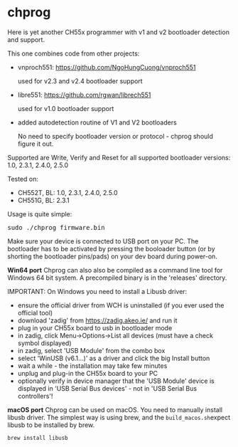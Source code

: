 # chprog
Here is yet another CH55x programmer with v1 and v2 bootloader detection and support.

This one combines code from other projects: 
* vnproch551: https://github.com/NgoHungCuong/vnproch551
  
  used for v2.3 and v2.4 bootloader support
* libre551: https://github.com/rgwan/librech551
  
  used for v1.0 bootloader support
* added autodetection routine of V1 and V2 bootloaders

  No need to specify bootloader version or protocol - chprog should
  figure it out.

Supported are Write, Verify and Reset for all supported bootloader versions:
1.0, 2.3.1, 2.4.0, 2.5.0

Tested on:
* CH552T, BL: 1.0, 2.3.1, 2.4.0, 2.5.0
* CH551G, BL: 2.3.1

Usage is quite simple:
<pre>
sudo ./chprog firmware.bin
</pre>

Make sure your device is connected to USB port on your PC. The bootloader has to be
activated by pressing the booloader button (or by shorting the bootloader pins/pads)
on your dev board during power-on.

**Win64 port**
Chprog can also also be compiled as a command line tool for Windows 64 bit system.
A precompiled binary is in the 'releases' directory.

IMPORTANT: On Windows you need to install a Libusb driver:
* ensure the official driver from WCH is uninstalled (if you ever used the official tool)
* download 'zadig' from https://zadig.akeo.ie/ and run it
* plug in your CH55x board to usb in bootloader mode
* in zadig, click  Menu->Options->List all devices (must have a check symbol displayed)
* in zadig, select 'USB Module' from the combo box
* select 'WinUSB (v6.1...)' as a driver and click the big Install button
* wait a while - the installation may take few minutes
* unplug and plug-in the CH55x board to your PC
* optionally verify in device manager that the 'USB Module' device is displayed
  in 'USB Serial Bus devices' - not in 'USB Serial Bus controllers'! 


**macOS port**
Chprog can be used on macOS. You need to manually install libusb
driver. The simplest way is using brew, and the `build_macos.sh`expect
libusb to be installed by brew. 

```
brew install libusb
```
